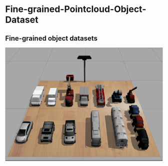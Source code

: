# Fine-grained-Pointcloud-Object-Dataset

## Fine-grained object datasets
![fine-grained objects](https://github.com/github-songsong/Fine-grained-Pointcloud-Object-Dataset/blob/main/imgs/fgvc_car_data.png)
